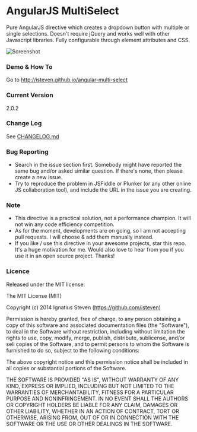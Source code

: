 # AngularJS MultiSelect
Pure AngularJS directive which creates a dropdown button with multiple or single selections. 
Doesn't require jQuery and works well with other Javascript libraries. 
Fully configurable through element attributes and CSS. 

![Screenshot](https://raw.githubusercontent.com/isteven/angular-multi-select/master/screenshot.png)

### Demo & How To 
Go to http://isteven.github.io/angular-multi-select

### Current Version
2.0.2

### Change Log
See <a href="https://github.com/isteven/angular-multi-select/blob/master/CHANGELOG.md">CHANGELOG.md</a>

### Bug Reporting
- Search in the issue section first. Somebody might have reported the same bug and/or asked similar question. If there's none, then please create a new issue.
- Try to reproduce the problem in JSFiddle or Plunker (or any other online JS collaboration tool), and include the URL in the issue you are creating.


### Note
- This directive is a practical solution, not a performance champion. It will not win any code efficiency competition.
- As for the moment, developments are on going, so I am not accepting pull requests. I will choose &  add them manually instead.
- If you like / use this directive in your awesome projects, star this repo. It's a huge motivation for me. Would also love to hear from you if you use it in an open source project. Thanks!

### Licence
Released under the MIT license:

The MIT License (MIT)

Copyright (c) 2014 Ignatius Steven (https://github.com/isteven)

Permission is hereby granted, free of charge, to any person obtaining a copy
of this software and associated documentation files (the "Software"), to deal
in the Software without restriction, including without limitation the rights
to use, copy, modify, merge, publish, distribute, sublicense, and/or sell
copies of the Software, and to permit persons to whom the Software is
furnished to do so, subject to the following conditions:

The above copyright notice and this permission notice shall be included in all
copies or substantial portions of the Software.

THE SOFTWARE IS PROVIDED "AS IS", WITHOUT WARRANTY OF ANY KIND, EXPRESS OR
IMPLIED, INCLUDING BUT NOT LIMITED TO THE WARRANTIES OF MERCHANTABILITY,
FITNESS FOR A PARTICULAR PURPOSE AND NONINFRINGEMENT. IN NO EVENT SHALL THE
AUTHORS OR COPYRIGHT HOLDERS BE LIABLE FOR ANY CLAIM, DAMAGES OR OTHER
LIABILITY, WHETHER IN AN ACTION OF CONTRACT, TORT OR OTHERWISE, ARISING FROM,
OUT OF OR IN CONNECTION WITH THE SOFTWARE OR THE USE OR OTHER DEALINGS IN THE
SOFTWARE.
